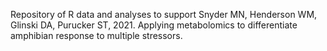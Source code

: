 Repository of R data and analyses to support Snyder MN, Henderson WM, Glinski DA, Purucker ST, 2021. Applying metabolomics to differentiate amphibian response to multiple stressors.

